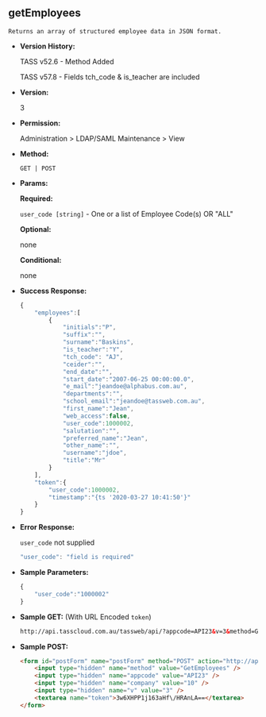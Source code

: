 **getEmployees**
----
	Returns an array of structured employee data in JSON format.

* **Version History:**

	TASS v52.6 - Method Added

	TASS v57.8 - Fields tch_code & is_teacher are included

* **Version:**

	3

* **Permission:**

   Administration > LDAP/SAML Maintenance > View

* **Method:**

	`GET | POST`
  
* **Params:**

   **Required:**
 
	`user_code [string]` - One or a list of Employee Code(s) OR "ALL"

   **Optional:**

	none

   **Conditional:**

	none

* **Success Response:**

    ```javascript
    {
	    "employees":[
	        {
	            "initials":"P",
	            "suffix":"",
	            "surname":"Baskins",
	            "is_teacher":"Y",
	            "tch_code": "AJ",
	            "ceider":"",
	            "end_date":"",
	            "start_date":"2007-06-25 00:00:00.0",
	            "e_mail":"jeandoe@alphabus.com.au",
	            "departments":"",
	            "school_email":"jeandoe@tassweb.com.au",
	            "first_name":"Jean",
	            "web_access":false,
	            "user_code":1000002,
	            "salutation":"",
	            "preferred_name":"Jean",
	            "other_name":"",
	            "username":"jdoe",
	            "title":"Mr"
	        }
	    ],
	    "token":{
	        "user_code":1000002,
	        "timestamp":"{ts '2020-03-27 10:41:50'}"
	    }
	}
    ```
 
* **Error Response:**

    `user_code` not supplied
    ```javascript
    "user_code": "field is required"
    ```
    
* **Sample Parameters:**

	```javascript
	{
		"user_code":"1000002"
	}
	```

* **Sample GET:** (With URL Encoded `token`)

	```HTML
	http://api.tasscloud.com.au/tassweb/api/?appcode=API23&v=3&method=GetEmployees&token=3w6XHPP1j163aHf%2FHRAnLA%3D%3D&company=10
	```
  
* **Sample POST:**

	```HTML
	<form id="postForm" name="postForm" method="POST" action="http://api.tasscloud.com.au/tassweb/api/">
		<input type="hidden" name="method" value="GetEmployees" />
		<input type="hidden" name="appcode" value="API23" />
		<input type="hidden" name="company" value="10" />
		<input type="hidden" name="v" value="3" />
		<textarea name="token">3w6XHPP1j163aHf\/HRAnLA==</textarea>
	</form>
	```